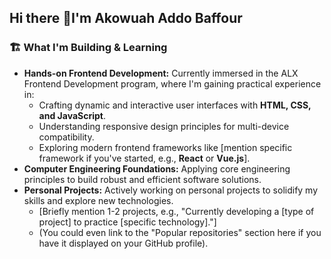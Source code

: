 ## Hi there 👋I'm Akowuah Addo Baffour
### :building_construction: What I'm Building & Learning

* **Hands-on Frontend Development:** Currently immersed in the ALX Frontend Development program, where I'm gaining practical experience in:
    * Crafting dynamic and interactive user interfaces with **HTML, CSS, and JavaScript**.
    * Understanding responsive design principles for multi-device compatibility.
    * Exploring modern frontend frameworks like [mention specific framework if you've started, e.g., **React** or **Vue.js**].
* **Computer Engineering Foundations:** Applying core engineering principles to build robust and efficient software solutions.
* **Personal Projects:** Actively working on personal projects to solidify my skills and explore new technologies.
    * [Briefly mention 1-2 projects, e.g., "Currently developing a [type of project] to practice [specific technology]."]
    * (You could even link to the "Popular repositories" section here if you have it displayed on your GitHub profile).

<!--
**Baffour738/Baffour738** is a ✨ _special_ ✨ repository because its `README.md` (this file) appears on your GitHub profile.

Here are some ideas to get you started:

- 🔭 I’m currently working on ...
- 🌱 I’m currently learning Frontend Web Development
- 👯 I’m looking to collaborate on a full stack project where I will bring the frontend to life
- 🤔 I’m looking for help with 
- 💬 Ask me about ...
- 📫 How to reach me: akowuahab@gmail.com
- 😄 Pronouns: ...
- ⚡ Fun fact: ...I like eating.
-->
